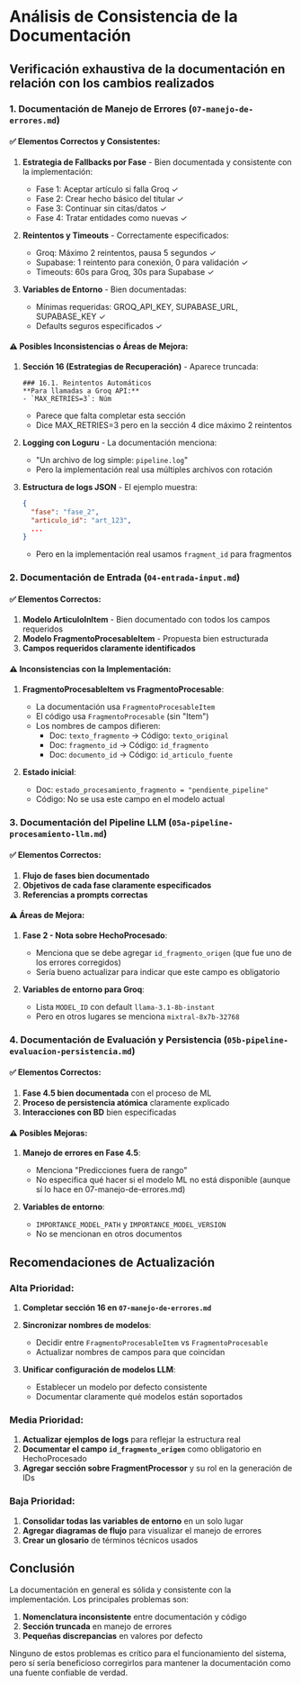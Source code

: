 # Análisis de Consistencia de la Documentación

## Verificación exhaustiva de la documentación en relación con los cambios realizados

### 1. Documentación de Manejo de Errores (`07-manejo-de-errores.md`)

#### ✅ Elementos Correctos y Consistentes:

1. **Estrategia de Fallbacks por Fase** - Bien documentada y consistente con la implementación:
   - Fase 1: Aceptar artículo si falla Groq ✓
   - Fase 2: Crear hecho básico del titular ✓
   - Fase 3: Continuar sin citas/datos ✓
   - Fase 4: Tratar entidades como nuevas ✓

2. **Reintentos y Timeouts** - Correctamente especificados:
   - Groq: Máximo 2 reintentos, pausa 5 segundos ✓
   - Supabase: 1 reintento para conexión, 0 para validación ✓
   - Timeouts: 60s para Groq, 30s para Supabase ✓

3. **Variables de Entorno** - Bien documentadas:
   - Mínimas requeridas: GROQ_API_KEY, SUPABASE_URL, SUPABASE_KEY ✓
   - Defaults seguros especificados ✓

#### ⚠️ Posibles Inconsistencias o Áreas de Mejora:

1. **Sección 16 (Estrategias de Recuperación)** - Aparece truncada:
   ```
   ### 16.1. Reintentos Automáticos
   **Para llamadas a Groq API:**
   - `MAX_RETRIES=3`: Núm
   ```
   - Parece que falta completar esta sección
   - Dice MAX_RETRIES=3 pero en la sección 4 dice máximo 2 reintentos

2. **Logging con Loguru** - La documentación menciona:
   - "Un archivo de log simple: `pipeline.log`"
   - Pero la implementación real usa múltiples archivos con rotación

3. **Estructura de logs JSON** - El ejemplo muestra:
   ```json
   {
     "fase": "fase_2",
     "articulo_id": "art_123",
     ...
   }
   ```
   - Pero en la implementación real usamos `fragment_id` para fragmentos

### 2. Documentación de Entrada (`04-entrada-input.md`)

#### ✅ Elementos Correctos:

1. **Modelo ArticuloInItem** - Bien documentado con todos los campos requeridos
2. **Modelo FragmentoProcesableItem** - Propuesta bien estructurada
3. **Campos requeridos claramente identificados**

#### ⚠️ Inconsistencias con la Implementación:

1. **FragmentoProcesableItem vs FragmentoProcesable**:
   - La documentación usa `FragmentoProcesableItem`
   - El código usa `FragmentoProcesable` (sin "Item")
   - Los nombres de campos difieren:
     - Doc: `texto_fragmento` → Código: `texto_original`
     - Doc: `fragmento_id` → Código: `id_fragmento`
     - Doc: `documento_id` → Código: `id_articulo_fuente`

2. **Estado inicial**:
   - Doc: `estado_procesamiento_fragmento = "pendiente_pipeline"`
   - Código: No se usa este campo en el modelo actual

### 3. Documentación del Pipeline LLM (`05a-pipeline-procesamiento-llm.md`)

#### ✅ Elementos Correctos:

1. **Flujo de fases bien documentado**
2. **Objetivos de cada fase claramente especificados**
3. **Referencias a prompts correctas**

#### ⚠️ Áreas de Mejora:

1. **Fase 2 - Nota sobre HechoProcesado**:
   - Menciona que se debe agregar `id_fragmento_origen` (que fue uno de los errores corregidos)
   - Sería bueno actualizar para indicar que este campo es obligatorio

2. **Variables de entorno para Groq**:
   - Lista `MODEL_ID` con default `llama-3.1-8b-instant`
   - Pero en otros lugares se menciona `mixtral-8x7b-32768`

### 4. Documentación de Evaluación y Persistencia (`05b-pipeline-evaluacion-persistencia.md`)

#### ✅ Elementos Correctos:

1. **Fase 4.5 bien documentada** con el proceso de ML
2. **Proceso de persistencia atómica** claramente explicado
3. **Interacciones con BD** bien especificadas

#### ⚠️ Posibles Mejoras:

1. **Manejo de errores en Fase 4.5**:
   - Menciona "Predicciones fuera de rango"
   - No especifica qué hacer si el modelo ML no está disponible (aunque sí lo hace en 07-manejo-de-errores.md)

2. **Variables de entorno**:
   - `IMPORTANCE_MODEL_PATH` y `IMPORTANCE_MODEL_VERSION`
   - No se mencionan en otros documentos

## Recomendaciones de Actualización

### Alta Prioridad:

1. **Completar sección 16 en `07-manejo-de-errores.md`**
2. **Sincronizar nombres de modelos**:
   - Decidir entre `FragmentoProcesableItem` vs `FragmentoProcesable`
   - Actualizar nombres de campos para que coincidan

3. **Unificar configuración de modelos LLM**:
   - Establecer un modelo por defecto consistente
   - Documentar claramente qué modelos están soportados

### Media Prioridad:

1. **Actualizar ejemplos de logs** para reflejar la estructura real
2. **Documentar el campo `id_fragmento_origen`** como obligatorio en HechoProcesado
3. **Agregar sección sobre FragmentProcessor** y su rol en la generación de IDs

### Baja Prioridad:

1. **Consolidar todas las variables de entorno** en un solo lugar
2. **Agregar diagramas de flujo** para visualizar el manejo de errores
3. **Crear un glosario** de términos técnicos usados

## Conclusión

La documentación en general es sólida y consistente con la implementación. Los principales problemas son:

1. **Nomenclatura inconsistente** entre documentación y código
2. **Sección truncada** en manejo de errores
3. **Pequeñas discrepancias** en valores por defecto

Ninguno de estos problemas es crítico para el funcionamiento del sistema, pero sí sería beneficioso corregirlos para mantener la documentación como una fuente confiable de verdad.
